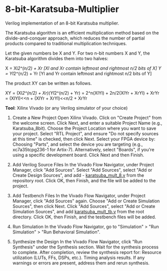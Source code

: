 # 8-bit-Karatsuba-Multiplier
Verilog implementation of an 8-bit Karatsuba multiplier.

The Karatsuba algorithm is an efficient multiplication method based on the divide-and-conquer approach, which reduces the number of partial products compared to traditional multiplication techniques.

Let the given numbers be X and Y. For two n-bit numbers X and Y, the Karatsuba algorithm divides them into two halves:

X =  Xl*2^(n/2) + Xr    [Xl and Xr contain leftmost and rightmost n/2 bits of X]
Y =  Yl*2^(n/2) + Yr    [Yl and Yr contain leftmost and rightmost n/2 bits of Y]

The product XY can be written as follows. 

XY = (Xl*2^(n/2) + Xr)(Yl*2^(n/2) + Yr)
   = 2^n(XlYl) + 2n/2(XlYr + XrYl) + XrYr
   = (XlYl)<<n + (XlYr + XrYl)<<n/2 + XrYr

**Tool**: Xilinx Vivado (or any Verilog simulator of your choice)

1. Create a New Project
  Open Xilinx Vivado.
  Click on "Create Project" from the welcome screen.
  Click Next, and enter a suitable Project Name (e.g., Karatsuba_8bit).
  Choose the Project Location where you want to save your project.
  Select "RTL Project", and ensure "Do not specify sources at this time" is checked, then click Next.
  Select your FPGA device by:
  Choosing "Parts", and select the device you are targeting (e.g., xc7a35tcpg236-1 for Artix-7).
  Alternatively, select "Boards", if you're using a specific development board.
  Click Next and then Finish.

2. Add Verilog Source Files
  In the Vivado Flow Navigator, under Project Manager, click "Add Sources".
  Select "Add Sources", select "Add or Create Design Sources", and add - [karatsuba_mult_8.v](karatsuba_mult_8.v) from the repository root.
  Click OK, then Finish, and the file will be added to the project.

3. Add Testbench Files
  In the Vivado Flow Navigator, under Project Manager, click "Add Sources" again.
  Choose "Add or Create Simulation Sources", then click Next.
  Click "Add Sources", select "Add or Create Simulation Sources", and add [karatsuba_mult_tb.v](karatsuba_mult_tb.v) from the root directory.
  Click OK, then Finish, and the testbench files will be added.

4. Run Simulation
  In the Vivado Flow Navigator, go to "Simulation" > "Run Simulation" > "Run Behavioral Simulation".

5. Synthesize the Design
  In the Vivado Flow Navigator, click "Run Synthesis" under the Synthesis section.
  Wait for the synthesis process to complete.
  After completion, review the synthesis report for:
  Resource utilization (LUTs, FFs, DSPs, etc.).
  Timing analysis results.
  If any warnings or errors are present, address them and rerun synthesis.

